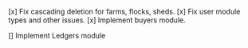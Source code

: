 [x] Fix cascading deletion for farms, flocks, sheds.
[x] Fix user module types and other issues.
[x] Implement buyers module.

[] Implement Ledgers module
